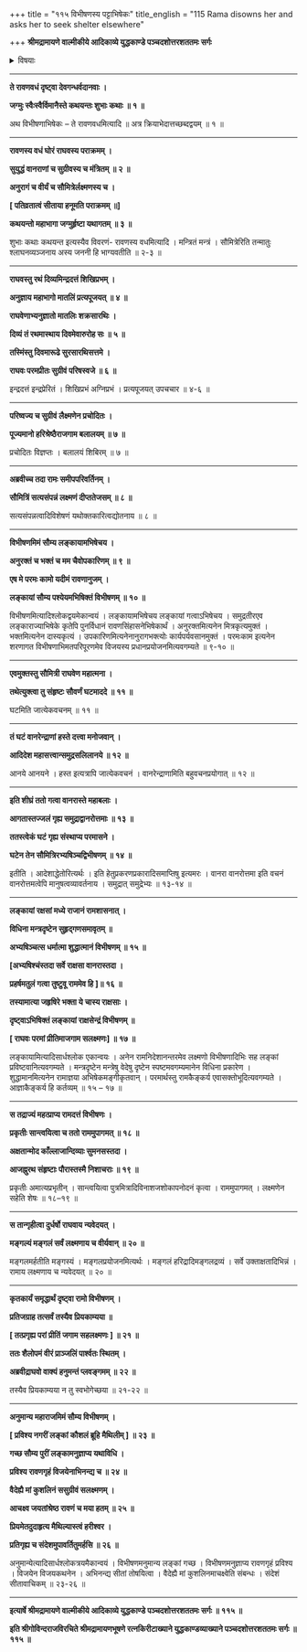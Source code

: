 +++
title = "११५ विभीषणस्य पट्टाभिषेकः"
title_english = "115 Rama disowns her and asks her to seek shelter elsewhere"

+++
**श्रीमद्रामायणे वाल्मीकीये आदिकाव्ये युद्धकाण्डे पञ्चदशोत्तरशततमः सर्गः**


<details><summary>विषयाः</summary>

लक्ष्मणेन रामाज्ञया विभीषणस्यलङ्काराज्येऽभिषेचनम् ॥ १ ॥ रामेण मैथिलींप्रति निजविजयकुशलनिवेदनाय हनुमत्प्रेषणम् ॥ २ ॥

</details>


****

**ते रावणवधं दृष्ट्वा देवगन्धर्वदानवाः ।**

**जग्मुः स्वैःस्वैर्विमानैस्ते कथयन्तः शुभाः कथाः ॥ १ ॥**

अथ विभीषणाभिषेकः – ते रावणवधमित्यादि ॥ अत्र क्रियाभेदात्तच्छब्दद्वयम् ॥ १ ॥

****

**रावणस्य वधं घोरं राघवस्य पराक्रमम् ।**

**सुयुद्धं वानराणां च सुग्रीवस्य च मंत्रितम् ॥ २ ॥**

**अनुरागं च वीर्यं च सौमित्रेर्लक्ष्मणस्य च ।**

**\[ पतिव्रतात्वं सीताया हनूमति पराक्रमम् ॥\]**

**कथयन्तो महाभागा जग्मुर्हृष्टा यथागतम् ॥ ३ ॥**

शुभाः कथाः कथयन्त इत्यस्यैव विवरणं- रावणस्य वधमित्यादि । मन्त्रितं मन्त्रं । सौमित्रेरिति तन्मातुः श्लाघनव्यञ्जनाय अस्य जननी हि भाग्यवतीति ॥ २-३ ॥

****

**राघवस्तु रथं दिव्यमिन्द्रदत्तं शिखिप्रभम् ।**

**अनुज्ञाय महाभागो मातलिं प्रत्यपूजयत् ॥ ४ ॥**

**राघवेणाभ्यनुज्ञातो मातलिः शक्रसारथिः ।**

**दिव्यं तं रथमास्थाय दिवमेवारुरोह सः ॥ ५ ॥**

**तस्मिंस्तु दिवमारूढे सुरसारथिसत्तमे ।**

**राघवः परमप्रीतः सुग्रीवं परिषस्वजे ॥ ६ ॥**

इन्द्रदत्तं इन्द्रप्रेरितं । शिखिप्रभं अग्निप्रभं । प्रत्यपूजयत् उपचचार ॥ ४-६ ॥

****

**परिष्वज्य च सुग्रीवं लैक्ष्मणेन प्रचोदितः ।**

**पूज्यमानो हरिश्रेष्ठैराजगाम बलालयम् ॥ ७ ॥**

प्रचोदितः विज्ञप्तः । बलालयं शिबिरम् ॥ ७ ॥

****

**अब्रवीच्च तदा रामः समीपपरिवर्तिनम् ।**

**सौमित्रिं सत्यसंपन्नं लक्ष्मणं दीप्ततेजसम् ॥ ८ ॥**

सत्यसंपन्नत्वादिविशेषणं यथोक्तकारित्वद्योतनाय ॥ ८ ॥

****

**विभीषणमिमं सौम्य लङ्कायामभिषेचय ।**

**अनुरक्तं च भक्तं च मम चैवोपकारिणम् ॥ ९ ॥**

**एष मे परमः कामो यदीमं रावणानुजम् ।**

**लङ्कायां सौम्य पश्येयमभिषिक्तं विभीषणम् ॥ १० ॥**

विभीषणमित्यादिश्लोकद्वयमेकान्वयं । लङ्कायामभिषेचय लङ्कायां गत्वाऽभिषेचय । समुद्रतीरएव लङ्काराज्याभिषेके कृतेपि पुनर्विधानं रावणसिंहासनेभिषेकार्थं । अनुरक्तमित्यनेन मित्रकृत्यमुक्तं । भक्तमित्यनेन दास्यकृत्यं । उपकारिणमित्यनेनानुरागभक्त्योः कार्यपर्यवसानमुक्तं । परमःकाम इत्यनेन शरणागत विभीषणाभिमतपरिपूरणमेव विजयस्य प्रधानप्रयोजनमित्यवगम्यते ॥ ९-१० ॥

****

**एवमुक्तस्तु सौमित्री राघवेण महात्मना ।**

**तथेत्युक्त्वा तु संहृष्टः सौवर्णं घटमाददे ॥ ११ ॥**

घटमिति जात्येकवचनम् ॥ ११ ॥

****

**तं घटं वानरेन्द्राणां हस्ते दत्त्वा मनोजवान् ।**

**आदिदेश महासत्त्वान्समुद्रसलिलानये ॥ १२ ॥**

आनये आनयने । हस्त इत्यत्रापि जात्येकवचनं । वानरेन्द्राणामिति बहुवचनप्रयोगात् ॥ १२ ॥

****

**इति शीघ्रं ततो गत्वा वानरास्ते महाबलाः ।**

**आगतास्तज्जलं गृह्य समुद्राद्वानरोत्तमाः ॥ १३ ॥**

**ततस्त्वेकं घटं गृह्य संस्थाप्य परमासने ।**

**घटेन तेन सौमित्रिरभ्यषिञ्चद्विभीषणम् ॥ १४ ॥**

इतीति । आदेशाद्धेतोरित्यर्थः । इति हेतुप्रकरणप्रकारादिसमाप्तिषु इत्यमरः । वानरा वानरोत्तमा इति वचनं वानरोत्तमत्वेपि मानुषत्वव्यावर्तनाय । समुद्रात् समुद्रेभ्यः ॥ १३-१४ ॥

****

**लङ्कायां रक्षसां मध्ये राजानं रामशासनात् ।**

**विधिना मन्त्रदृष्टेन सुहृद्गणसमावृतम् ॥**

**अभ्यषिञ्चत्स धर्मात्मा शुद्धात्मानं विभीषणम् ॥ १५ ॥**

**\[अभ्यषिश्चंस्तदा सर्वे राक्षसा वानरास्तदा ।**

**प्रहर्षमतुलं गत्वा तुष्टुवू राममेव हि \]॥ १६ ॥**

**तस्यामात्या जहृषिरे भक्ता ये चास्य राक्षसाः ।**

**दृष्ट्वाऽभिषिक्तं लङ्कायां राक्षसेन्द्रं विभीषणम् ॥**

**\[ राघवः परमां प्रीतिमाजगाम सलक्ष्मणः\] ॥ १७ ॥**

लङ्कायामित्यादिसार्धश्लोक एकान्वयः । अनेन रामनिदेशानन्तरमेव लक्ष्मणो विभीषणादिभिः सह लङ्कां प्रविष्टवानित्यवगम्यते । मन्त्रदृष्टेन मन्त्रेषु वेदेषु दृष्टेन स्पष्टमवगम्यमानेन विधिना प्रकारेण । शुद्धामानमित्यनेन रामाज्ञया अभिषेकमङ्गीकृतवान् । परमार्थस्तु रामकैङ्कर्य एवासक्तोभूदित्यवगम्यते । आज्ञाकैङ्कर्य हि कर्तव्यम् ॥ १५ – १७ ॥

****

**स तद्राज्यं महत्प्राप्य रामदत्तं विभीषणः ।**

**प्रकृतीः सान्त्वयित्वा च ततो राममुपागमत् ॥ १८ ॥**

**अक्षतान्मोद काँल्लाजान्दिव्याः सुमनसस्तदा ।**

**आजह्नुरथ संहृष्टाः पौरास्तस्मै निशाचराः ॥ १९ ॥**

प्रकृतीः अमात्यप्रभृतीन् । सान्त्वयित्वा पुत्रमित्रादिविनाशजशोकापनोदनं कृत्वा । राममुपागमत् । लक्ष्मणेन सहेति शेषः ॥ १८–१९ ॥

****

**स तान्गृहीत्वा दुर्धर्षो राघवाय न्यवेदयत् ।**

**मङ्गल्यं मङ्गलं सर्वं लक्ष्मणाय च वीर्यवान् ॥ २० ॥**

मङ्गलमर्हतीति मङ्गस्यं । मङ्गलप्रयोजनमित्यर्थः । मङ्गलं हरिद्रादिमङ्गलद्रव्यं । सर्वे उक्ताक्षतादिभिन्नं । रामाय लक्ष्मणाय च न्यवेदयत् ॥ २० ॥

****

**कृतकार्यं समृद्धार्थं दृष्ट्वा रामो विभीषणम् ।**

**प्रतिजग्राह तत्सर्वं तस्यैव प्रियकाम्यया ॥**

**\[ तत्प्रगृह्य परां प्रीतिं जगाम सहलक्ष्मणः \] ॥ २१ ॥**

**ततः शैलोपमं वीरं प्राञ्जलिं पार्श्वतः स्थितम् ।**

**अब्रवीद्राघवो वाक्यं हनुमन्तं प्लवङ्गमम् ॥ २२ ॥**

तस्यैव प्रियकाम्यया न तु स्वभोगेच्छया ॥ २१-२२ ॥

****

**अनुमान्य महाराजमिमं सौम्य विभीषणम् ।**

**\[ प्रविश्य नगरीं लङ्कां कौशलं ब्रूहि मैथिलीम् \] ॥ २३ ॥**

**गच्छ सौम्य पुरीं लङ्कामनुज्ञाप्य यथाविधि ।**

**प्रविश्य रावणगृहं विजयेनाभिनन्द्य च ॥ २४ ॥**

**वैदेह्यै मां कुशलिनं ससुग्रीवं सलक्ष्मणम् ।**

**आचक्ष्व जयतांश्रेष्ठ रावणं च मया हतम् ॥ २५ ॥**

**प्रियमेतदुदाहृत्य मैथिल्यास्त्वं हरीश्वर ।**

**प्रतिगृह्य च संदेशमुपावर्तितुमर्हसि ॥ २६ ॥**

अनुमान्येत्यादिसार्धश्लोकत्रयमैकान्वयं । विभीषणमनुमान्य लङ्कां गच्छ । विभीषणमनुज्ञाप्य रावणगृहं प्रविश्य । विजयेन विजयकथनेन । अभिनन्द्य सीतां तोषयित्वा । वैदेह्यै मां कुशलिनमाचक्ष्वेति संबन्धः । संदेशं सीतावाचिकम् ॥ २३-२६ ॥

****

**इत्यार्षे श्रीमद्रामायणे वाल्मीकीये आदिकाव्ये युद्धकाण्डे पञ्चदशोत्तरशततमः सर्गः ॥ ११५ ॥**

**इति श्रीगोविन्दराजविरचिते श्रीमद्रामायणभूषणे रत्नकिरीटाख्याने युद्धकाण्डव्याख्याने पञ्चदशोत्तरशततमः सर्गः ॥ ११५ ॥**
